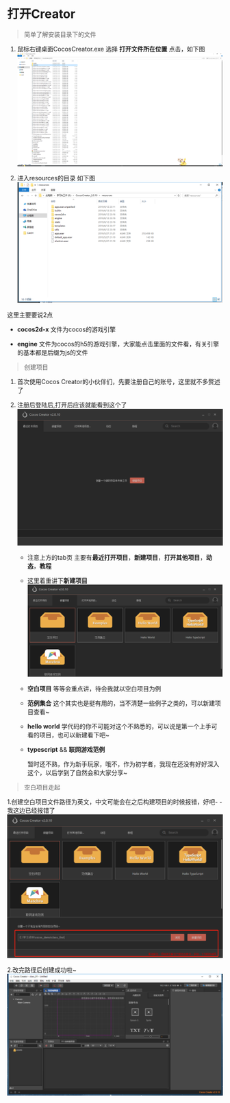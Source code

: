 # 打开Creator

> 简单了解安装目录下的文件

1. 鼠标右键桌面CocosCreator.exe 选择 **打开文件所在位置** 点击，如下图
   ![](./images/cocos安装路径.jpg)

2. 进入resources的目录 如下图
   ![](./images/进入resources目录.jpg)

这里主要要说2点

* **cocos2d-x** 文件为cocos的游戏引擎

* **engine** 文件为cocos的h5的游戏引擎，大家能点击里面的文件看，有关引擎的基本都是后缀为js的文件

> 创建项目

1. 首次使用Cocos Creator的小伙伴们，先要注册自己的账号，这里就不多赘述了

2. 注册后登陆后,打开后应该就能看到这个了
   ![](./images/打开开发工具.jpg)

   * 注意上方的tab页 主要有**最近打开项目**，**新建项目**，**打开其他项目**，**动态**，**教程**

   * 这里着重讲下**新建项目**
     ![](./images/新建项目.jpg)

   * **空白项目**
     等等会重点讲，待会我就以空白项目为例

   * **范例集合**
     这个其实也是挺有用的，当不清楚一些例子之类的，可以新建项目查看~

   * **hello world**
     学代码的你不可能对这个不熟悉的，可以说是第一个上手可看的项目，也可以新建看下吧~

   * **typescript** && **联网游戏范例**

     暂时还不熟，作为新手玩家，哦不，作为初学者，我现在还没有好好深入这个，以后学到了自然会和大家分享~

> 空白项目走起

1.创建空白项目文件路径为英文，中文可能会在之后构建项目的时候报错，好吧- -我这边已经报错了
![](./images/创建项目问题.jpg)

2.改完路径后创建成功啦~
![](./images/空白项目创建成功.png)